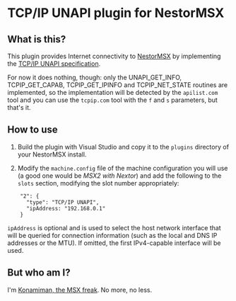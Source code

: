 # TCP/IP UNAPI plugin for NestorMSX #


## What is this? ##

This plugin provides Internet connectivity to [NestorMSX](http://github.com/konamiman/NestorMSX) by implementing the [TCP/IP UNAPI specification](http://www.konamiman.com/msx/msx-e.html#unapi).

For now it does nothing, though: only the UNAPI_GET_INFO, TCPIP_GET_CAPAB, TCPIP_GET_IPINFO and TCPIP_NET_STATE routines are implemented, so the implementation will be detected by the `apilist.com` tool and you can use the `tcpip.com` tool with the `f` and `s` parameters, but that's it.


## How to use ##

1. Build the plugin with Visual Studio and copy it to the `plugins` directory of your NestorMSX install.

2. Modify the `machine.config` file of the machine configuration you will use (a good one would be _MSX2 with Nextor_) and add the following to the `slots` section, modifying the slot number appropriately:

```
    "2": {
      "type": "TCP/IP UNAPI",
      "ipAddress: "192.168.0.1"
    }
```

`ipAddress` is optional and is used to select the host network interface that will be queried for connection information (such as the local and DNS IP addresses or the MTU). If omitted, the first IPv4-capable interface will be used.

## But who am I? ##

I'm [Konamiman, the MSX freak](http://www.konamiman.com). No more, no less.